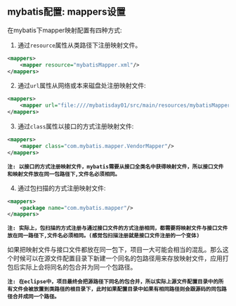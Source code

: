 ## mybatis配置: mappers设置

在mybatis下mapper映射配置有四种方式:

1. 通过`resource`属性从类路径下注册映射文件。

```xml
<mappers>
    <mapper resource="mybatisMapper.xml"/>
</mappers>
```

2. 通过`url`属性从网络或本来磁盘处注册映射文件:

```xml
<mappers>
	<mapper url="file:////mybatisday01/src/main/resources/mybatisMapper.xml"/>
</mappers>
```

3. 通过`class`属性以接口的方式注册映射文件:

```xml
<mappers>
	<mapper class="com.mybatis.mapper.VendorMapper"/>
</mappers>
```

**`注: 以接口的方式注册映射文件，mybatis需要从接口全类名中获得映射文件，所以接口文件和映射文件放在同一包路径下,文件名必须相同。`**

4. 通过包扫描的方式注册映射文件:

```xml
<mappers>
	<package name="com.mybatis.mapper"/>    
</mappers>
```

**`注: 实际上，包扫描的方式注册与通过接口文件的方式注册相同，都需要将映射文件与接口文件放在同一路径下,文件名必须相同。(感觉包扫描注册就是接口文件注册的一个变体)`**

如果把映射文件与接口文件都放在同一包下，项目一大可能会相当的混乱。那么这个时候可以在源文件配置目录下新建一个同名的包路径用来存放映射文件，应用打包后实际上会将同名的包合并为同一个包路径。

**`注: 在eclipse中，项目最终会把源路径下同名的包合并，所以实际上源文件配置目录中的所有文件会被放置到类路径的根目录下，此时如果配置目录中如果有相同路径则会跟源码的同包路径合并成同一个路径。`**